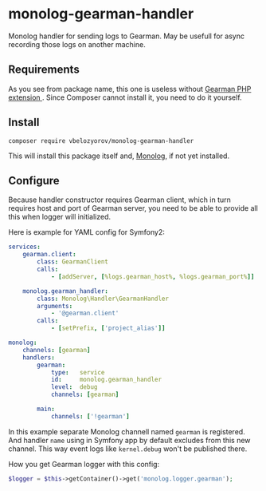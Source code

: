 # monolog-gearman-handler
Monolog handler for sending logs to Gearman. May be usefull for async recording those logs on another machine.

## Requirements
As you see from package name, this one is useless without [ Gearman PHP extension ](http://php.net/manual/ru/book.gearman.php).
Since Composer cannot install it, you need to do it yourself.

## Install
```shell
composer require vbelozyorov/monolog-gearman-handler
```
This will install this package itself and, [Monolog](https://packagist.org/packages/monolog/monolog), if not yet installed.

## Configure
Because handler constructor requires Gearman client, which in turn requires host and port of Gearman server, you need to be able
to provide all this when logger will initialized.

Here is example for YAML config for Symfony2:
```yml
services:
    gearman.client:
        class: GearmanClient
        calls:
            - [addServer, [%logs.gearman_host%, %logs.gearman_port%]]

    monolog.gearman_handler:
        class: Monolog\Handler\GearmanHandler
        arguments:
            - '@gearman.client'
        calls:
            - [setPrefix, ['project_alias']]

monolog:
    channels: [gearman]
    handlers:
        gearman:
            type:   service
            id:     monolog.gearman_handler
            level:  debug
            channels: [gearman]

        main:
            channels: ['!gearman']
```

In this example separate Monolog channell named `gearman` is registered. And handler `name` using in Symfony app by default
excludes from this new channel. This way event logs like `kernel.debug` won't be published there.

How you get Gearman logger with this config:
```php
$logger = $this->getContainer()->get('monolog.logger.gearman');
```
